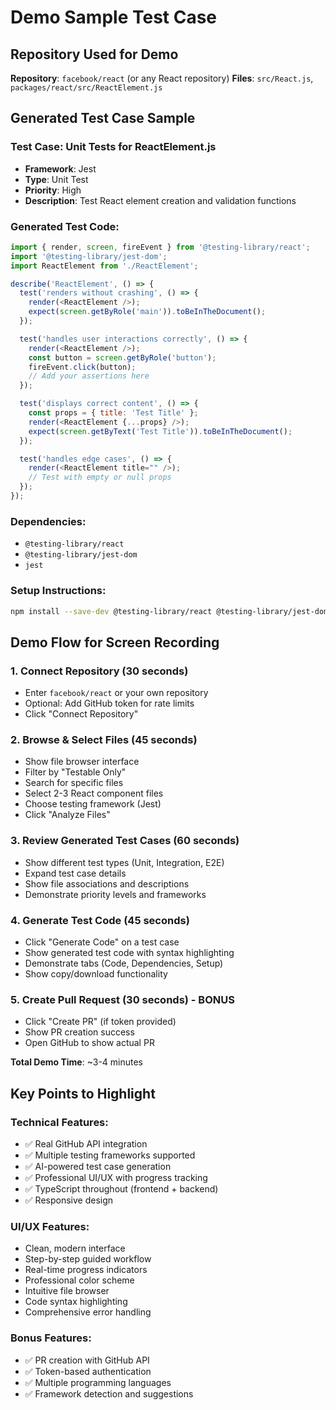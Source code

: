 # Demo Sample Test Case

## Repository Used for Demo
**Repository**: `facebook/react` (or any React repository)
**Files**: `src/React.js`, `packages/react/src/ReactElement.js`

## Generated Test Case Sample

### Test Case: Unit Tests for ReactElement.js
- **Framework**: Jest
- **Type**: Unit Test
- **Priority**: High
- **Description**: Test React element creation and validation functions

### Generated Test Code:

```javascript
import { render, screen, fireEvent } from '@testing-library/react';
import '@testing-library/jest-dom';
import ReactElement from './ReactElement';

describe('ReactElement', () => {
  test('renders without crashing', () => {
    render(<ReactElement />);
    expect(screen.getByRole('main')).toBeInTheDocument();
  });

  test('handles user interactions correctly', () => {
    render(<ReactElement />);
    const button = screen.getByRole('button');
    fireEvent.click(button);
    // Add your assertions here
  });

  test('displays correct content', () => {
    const props = { title: 'Test Title' };
    render(<ReactElement {...props} />);
    expect(screen.getByText('Test Title')).toBeInTheDocument();
  });

  test('handles edge cases', () => {
    render(<ReactElement title="" />);
    // Test with empty or null props
  });
});
```

### Dependencies:
- `@testing-library/react`
- `@testing-library/jest-dom` 
- `jest`

### Setup Instructions:
```bash
npm install --save-dev @testing-library/react @testing-library/jest-dom jest
```

## Demo Flow for Screen Recording

### 1. Connect Repository (30 seconds)
- Enter `facebook/react` or your own repository
- Optional: Add GitHub token for rate limits
- Click "Connect Repository"

### 2. Browse & Select Files (45 seconds)
- Show file browser interface
- Filter by "Testable Only" 
- Search for specific files
- Select 2-3 React component files
- Choose testing framework (Jest)
- Click "Analyze Files"

### 3. Review Generated Test Cases (60 seconds)
- Show different test types (Unit, Integration, E2E)
- Expand test case details
- Show file associations and descriptions
- Demonstrate priority levels and frameworks

### 4. Generate Test Code (45 seconds)
- Click "Generate Code" on a test case
- Show generated test code with syntax highlighting
- Demonstrate tabs (Code, Dependencies, Setup)
- Show copy/download functionality

### 5. Create Pull Request (30 seconds) - BONUS
- Click "Create PR" (if token provided)
- Show PR creation success
- Open GitHub to show actual PR

**Total Demo Time**: ~3-4 minutes

## Key Points to Highlight

### Technical Features:
- ✅ Real GitHub API integration
- ✅ Multiple testing frameworks supported
- ✅ AI-powered test case generation
- ✅ Professional UI/UX with progress tracking
- ✅ TypeScript throughout (frontend + backend)
- ✅ Responsive design

### UI/UX Features:
- Clean, modern interface
- Step-by-step guided workflow
- Real-time progress indicators
- Professional color scheme
- Intuitive file browser
- Code syntax highlighting
- Comprehensive error handling

### Bonus Features:
- ✅ PR creation with GitHub API
- ✅ Token-based authentication
- ✅ Multiple programming languages
- ✅ Framework detection and suggestions
